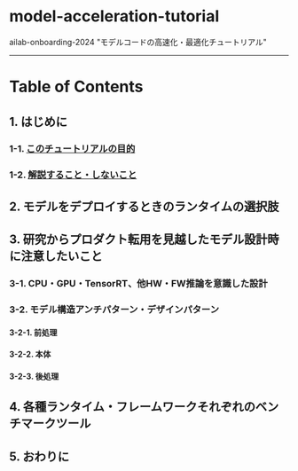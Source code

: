 # model-acceleration-tutorial
ailab-onboarding-2024 "モデルコードの高速化・最適化チュートリアル"

---

# Table of Contents

## 1. はじめに
### 1-1. [このチュートリアルの目的](https://github.com/CyberAgentAILab/model-acceleration-tutorial/blob/01_welcome/01_Introduction/1_1-Purpose_of_this_tutorial.md)
### 1-2. [解説すること・しないこと](https://github.com/CyberAgentAILab/model-acceleration-tutorial/blob/01_welcome/01_Introduction/1_2-What_to_explain_and_what_not_to_explain.md)
## 2. モデルをデプロイするときのランタイムの選択肢
## 3. 研究からプロダクト転用を見越したモデル設計時に注意したいこと
### 3-1. CPU・GPU・TensorRT、他HW・FW推論を意識した設計
### 3-2. モデル構造アンチパターン・デザインパターン
#### 3-2-1. 前処理
#### 3-2-2. 本体
#### 3-2-3. 後処理
## 4. 各種ランタイム・フレームワークそれぞれのベンチマークツール
## 5. おわりに
